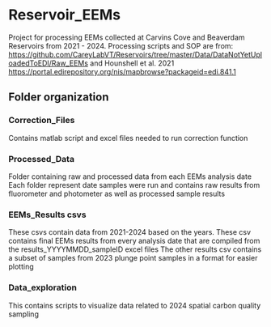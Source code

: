 # Reservoir_EEMs

Project for processing EEMs collected at Carvins Cove and Beaverdam Reservoirs from 2021 - 2024.
Processing scripts and SOP are from: https://github.com/CareyLabVT/Reservoirs/tree/master/Data/DataNotYetUploadedToEDI/Raw_EEMs and
Hounshell et al. 2021 https://portal.edirepository.org/nis/mapbrowse?packageid=edi.841.1

## Folder organization

### Correction_Files
Contains matlab script and excel files needed to run correction function 

### Processed_Data
Folder containing raw and processed data from each EEMs analysis date 
Each folder represent date samples were run and contains raw results from fluorometer and photometer as well as processed sample results 

### EEMs_Results csvs
These csvs contain data from 2021-2024 based on the years. 
These csv contains final EEMs results from every analysis date that are compiled from the results_YYYYMMDD_sampleID excel files 
The other results csv contains a subset of samples from 2023 plunge point samples in a format for easier plotting

### Data_exploration

This contains scripts to visualize data related to 2024 spatial carbon quality sampling
